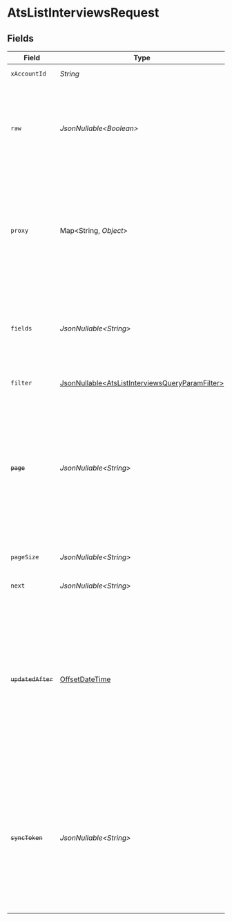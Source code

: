 # AtsListInterviewsRequest


## Fields

| Field                                                                                                                                                                                                                                                                              | Type                                                                                                                                                                                                                                                                               | Required                                                                                                                                                                                                                                                                           | Description                                                                                                                                                                                                                                                                        | Example                                                                                                                                                                                                                                                                            |
| ---------------------------------------------------------------------------------------------------------------------------------------------------------------------------------------------------------------------------------------------------------------------------------- | ---------------------------------------------------------------------------------------------------------------------------------------------------------------------------------------------------------------------------------------------------------------------------------- | ---------------------------------------------------------------------------------------------------------------------------------------------------------------------------------------------------------------------------------------------------------------------------------- | ---------------------------------------------------------------------------------------------------------------------------------------------------------------------------------------------------------------------------------------------------------------------------------- | ---------------------------------------------------------------------------------------------------------------------------------------------------------------------------------------------------------------------------------------------------------------------------------- |
| `xAccountId`                                                                                                                                                                                                                                                                       | *String*                                                                                                                                                                                                                                                                           | :heavy_check_mark:                                                                                                                                                                                                                                                                 | The account identifier                                                                                                                                                                                                                                                             |                                                                                                                                                                                                                                                                                    |
| `raw`                                                                                                                                                                                                                                                                              | *JsonNullable\<Boolean>*                                                                                                                                                                                                                                                           | :heavy_minus_sign:                                                                                                                                                                                                                                                                 | Indicates that the raw request result should be returned in addition to the mapped result (default value is false)                                                                                                                                                                 |                                                                                                                                                                                                                                                                                    |
| `proxy`                                                                                                                                                                                                                                                                            | Map\<String, *Object*>                                                                                                                                                                                                                                                             | :heavy_minus_sign:                                                                                                                                                                                                                                                                 | Query parameters that can be used to pass through parameters to the underlying provider request by surrounding them with 'proxy' key                                                                                                                                               |                                                                                                                                                                                                                                                                                    |
| `fields`                                                                                                                                                                                                                                                                           | *JsonNullable\<String>*                                                                                                                                                                                                                                                            | :heavy_minus_sign:                                                                                                                                                                                                                                                                 | The comma separated list of fields that will be returned in the response (if empty, all fields are returned)                                                                                                                                                                       | id,remote_id,application_id,remote_application_id,interview_stage_id,remote_interview_stage_id,interview_stage,status,interview_status,interviewer_ids,remote_interviewer_ids,interview_parts,interviewers,start_at,end_at,meeting_url,created_at,updated_at,unified_custom_fields |
| `filter`                                                                                                                                                                                                                                                                           | [JsonNullable\<AtsListInterviewsQueryParamFilter>](../../models/operations/AtsListInterviewsQueryParamFilter.md)                                                                                                                                                                   | :heavy_minus_sign:                                                                                                                                                                                                                                                                 | ATS Interviews Filter                                                                                                                                                                                                                                                              |                                                                                                                                                                                                                                                                                    |
| ~~`page`~~                                                                                                                                                                                                                                                                         | *JsonNullable\<String>*                                                                                                                                                                                                                                                            | :heavy_minus_sign:                                                                                                                                                                                                                                                                 | : warning: ** DEPRECATED **: This will be removed in a future release, please migrate away from it as soon as possible.<br/><br/>The page number of the results to fetch                                                                                                           |                                                                                                                                                                                                                                                                                    |
| `pageSize`                                                                                                                                                                                                                                                                         | *JsonNullable\<String>*                                                                                                                                                                                                                                                            | :heavy_minus_sign:                                                                                                                                                                                                                                                                 | The number of results per page (default value is 25)                                                                                                                                                                                                                               |                                                                                                                                                                                                                                                                                    |
| `next`                                                                                                                                                                                                                                                                             | *JsonNullable\<String>*                                                                                                                                                                                                                                                            | :heavy_minus_sign:                                                                                                                                                                                                                                                                 | The unified cursor                                                                                                                                                                                                                                                                 |                                                                                                                                                                                                                                                                                    |
| ~~`updatedAfter`~~                                                                                                                                                                                                                                                                 | [OffsetDateTime](https://docs.oracle.com/javase/8/docs/api/java/time/OffsetDateTime.html)                                                                                                                                                                                          | :heavy_minus_sign:                                                                                                                                                                                                                                                                 | : warning: ** DEPRECATED **: This will be removed in a future release, please migrate away from it as soon as possible.<br/><br/>Use a string with a date to only select results updated after that given date                                                                     | 2020-01-01T00:00:00.000Z                                                                                                                                                                                                                                                           |
| ~~`syncToken`~~                                                                                                                                                                                                                                                                    | *JsonNullable\<String>*                                                                                                                                                                                                                                                            | :heavy_minus_sign:                                                                                                                                                                                                                                                                 | : warning: ** DEPRECATED **: This will be removed in a future release, please migrate away from it as soon as possible.<br/><br/>The sync token to select the only updated results                                                                                                 |                                                                                                                                                                                                                                                                                    |